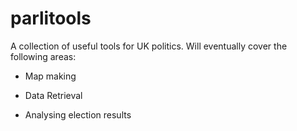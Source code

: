 
<!-- README.md is generated from README.Rmd. Please edit that file -->
parlitools
==========

A collection of useful tools for UK politics. Will eventually cover the following areas:

-   Map making

-   Data Retrieval

-   Analysing election results
